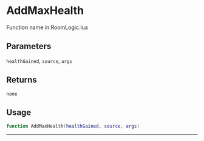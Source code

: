 # AddMaxHealth
Function name in RoomLogic.lua
## Parameters
`healthGained`, `source`, `args`
## Returns
`none`
## Usage
```lua
function AddMaxHealth(healthGained, source, args)
```
---

